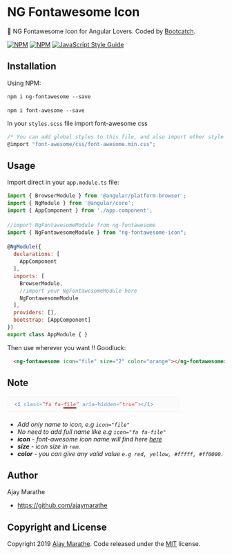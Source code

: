 # NG Fontawesome Icon
🍺 NG Fontawesome Icon for Angular Lovers. Coded by [Bootcatch](http://bootcatch.com).

[![NPM](https://img.shields.io/npm/v/ng-fontawesome-icon.svg)](https://www.npmjs.com/package/ng-fontawesome) 
[![NPM](https://img.shields.io/npm/dt/ng-fontawesome-icon.svg)](https://www.npmjs.com/package/ng-fontawesome) 
[![JavaScript Style Guide](https://img.shields.io/badge/code_style-standard-brightgreen.svg)](https://standardjs.com) 

## Installation
Using NPM:
```
npm i ng-fontawesome --save

npm i font-awesome --save
```

In your `styles.scss` file import font-awesome css
```js
/* You can add global styles to this file, and also import other style files */
@import "font-awesome/css/font-awesome.min.css";

```

## Usage
Import direct in your `app.module.ts` file:
```js
import { BrowserModule } from '@angular/platform-browser';
import { NgModule } from '@angular/core';
import { AppComponent } from './app.component';

//import NgFontawesomeModule from ng-fontawesome
import { NgFontawesomeModule } from "ng-fontawesome-icon";

@NgModule({
  declarations: [
    AppComponent
  ],
  imports: [
    BrowserModule,
    //import your NgFontawesomeModule here
    NgFontawesomeModule
  ],
  providers: [],
  bootstrap: [AppComponent]
})
export class AppModule { }
```

Then use wherever you want !! Goodluck:
```html
  <ng-fontawesome icon="file" size="2" color="orange"></ng-fontawesome>
```

## Note
[![ng-fontawesome](https://raw.githubusercontent.com/ajaymarathe/image-store/master/vue-fontawesome/img2.png)](https://github.com/ajaymarathe/ng-fontawesome)
- *Add only name to icon, e.g `icon="file"`*
- *No need to add full name like e.g `icon="fa fa-file"`*
- ***icon** - font-awesome icon name will find here [here](https://fontawesome.com/v4.7.0/icons/)*
- ***size** - icon size in `rem`.*
- ***color** - you can give any valid value `e.g red, yellow, #fffff, #ff0000.`*

## Author

Ajay Marathe

+ https://github.com/ajaymarathe

## Copyright and License

Copyright 2019 [Ajay Marathe](https://github.com/ajaymarathe). Code released under the [MIT](https://github.com/ajaymarathe/ng-fontawesome/blob/master/LICENSE) license.
